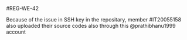 #REG-WE-42


 
 Because of the issue in SSH key in the repositary,  member #IT20055158 also uploaded their source codes also through this @prathibhanu1999 account 

 

